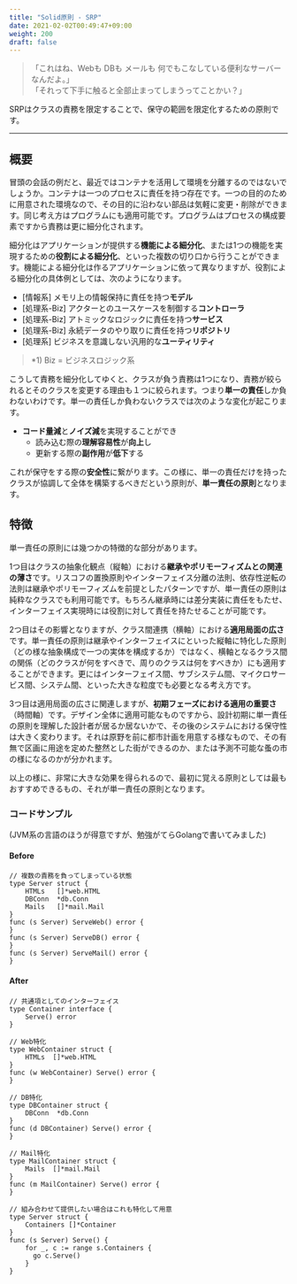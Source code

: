 ```yaml
---
title: "Solid原則 - SRP"
date: 2021-02-02T00:49:47+09:00
weight: 200
draft: false
---
```


> 「これはね、Webも DBも メールも 何でもこなしている便利なサーバーなんだよ。」  
> 「それって下手に触ると全部止まってしまうってことかい？」

SRPはクラスの責務を限定することで、保守の範囲を限定化するための原則です。

---
## 概要
<!-- <details> -->

冒頭の会話の例だと、最近ではコンテナを活用して環境を分離するのではないでしょうか。コンテナは一つのプロセスに責任を持つ存在です。一つの目的のために用意された環境なので、その目的に沿わない部品は気軽に変更・削除ができます。同じ考え方はプログラムにも適用可能です。プログラムはプロセスの構成要素ですから責務は更に細分化されます。

細分化はアプリケーションが提供する**機能による細分化**、または1つの機能を実現するための**役割による細分化**、といった複数の切り口から行うことができます。機能による細分化は作るアプリケーションに依って異なりますが、役割による細分化の具体例としては、次のようになります。

- [情報系] メモリ上の情報保持に責任を持つ**モデル**
- [処理系-Biz] アクターとのユースケースを制御する**コントローラ**
- [処理系-Biz] アトミックなロジックに責任を持つ**サービス**
- [処理系-Biz] 永続データのやり取りに責任を持つ**リポジトリ**
- [処理系] ビジネスを意識しない汎用的な**ユーティリティ**

> *1) Biz = ビジネスロジック系

こうして責務を細分化してゆくと、クラスが負う責務は1つになり、責務が絞られるとそのクラスを変更する理由も１つに絞られます。つまり**単一の責任**しか負わないわけです。単一の責任しか負わないクラスでは次のような変化が起こります。

- **コード量減**と**ノイズ減**を実現することができ
  - 読み込む際の**理解容易性**が**向上**し
  - 更新する際の**副作用**が**低下**する
  
これが保守をする際の**安全性**に繋がります。この様に、単一の責任だけを持ったクラスが協調して全体を構築するべきだという原則が、**単一責任の原則**となります。

## 特徴
単一責任の原則には幾つかの特徴的な部分があります。

1つ目はクラスの抽象化観点（縦軸）における**継承やポリモーフィズムとの関連の薄さ**です。リスコフの置換原則やインターフェイス分離の法則、依存性逆転の法則は継承やポリモーフィズムを前提としたパターンですが、単一責任の原則は純粋なクラスでも利用可能です。もちろん継承時には差分実装に責任をもたせ、インターフェイス実現時には役割に対して責任を持たせることが可能です。

2つ目はその影響となりますが、クラス間連携（横軸）における**適用局面の広さ**です。単一責任の原則は継承やインターフェイスにといった縦軸に特化した原則（どの様な抽象構成で一つの実体を構成するか）ではなく、横軸となるクラス間の関係（どのクラスが何をすべきで、周りのクラスは何をすべきか）にも適用することができます。更にはインターフェイス間、サブシステム間、マイクロサービス間、システム間、といった大きな粒度でも必要となる考え方です。

3つ目は適用局面の広さに関連しますが、**初期フェーズにおける適用の重要さ**（時間軸）です。デザイン全体に適用可能なものですから、設計初期に単一責任の原則を理解した設計者が居るか居ないかで、その後のシステムにおける保守性は大きく変わります。それは原野を前に都市計画を用意する様なもので、その有無で区画に用途を定めた整然とした街ができるのか、または予測不可能な蚤の市の様になるのかが分かれます。

以上の様に、非常に大きな効果を得られるので、最初に覚える原則としては最もおすすめできるもの、それが単一責任の原則となります。

### コードサンプル
(JVM系の言語のほうが得意ですが、勉強がてらGolangで書いてみました)

#### Before
```golang
// 複数の責務を負ってしまっている状態
type Server struct {
    HTMLs   []*web.HTML
    DBConn  *db.Conn
    Mails   []*mail.Mail
}
func (s Server) ServeWeb() error {
}
func (s Server) ServeDB() error {
}
func (s Server) ServeMail() error {
}
```

#### After
```golang
// 共通項としてのインターフェイス
type Container interface {
    Serve() error
}

// Web特化
type WebContainer struct {
    HTMLs  []*web.HTML
}
func (w WebContainer) Serve() error {
}

// DB特化
type DBContainer struct {
    DBConn  *db.Conn
}
func (d DBContainer) Serve() error {
}

// Mail特化
type MailContainer struct {
    Mails  []*mail.Mail
}
func (m MailContainer) Serve() error {
}

// 組み合わせて提供したい場合はこれも特化して用意
type Server struct {
    Containers []*Container
}
func (s Server) Serve() {
    for _, c := range s.Containers {
      go c.Serve()
    }
}
```
<!-- </details> -->

